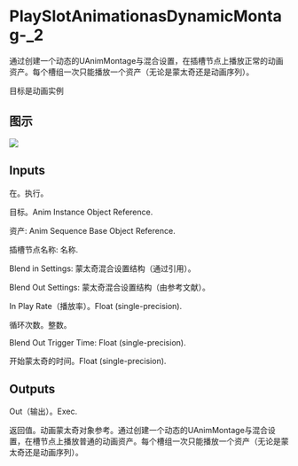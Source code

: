 # PlaySlotAnimationasDynamicMontag-_2

通过创建一个动态的UAnimMontage与混合设置，在插槽节点上播放正常的动画资产。每个槽组一次只能播放一个资产（无论是蒙太奇还是动画序列）。

目标是动画实例

## 图示

![]($-20221218-17502661.png)

## Inputs

在。执行。

目标。Anim Instance Object Reference.

资产: Anim Sequence Base Object Reference.

插槽节点名称: 名称.

Blend in Settings: 蒙太奇混合设置结构（通过引用）。

Blend Out Settings: 蒙太奇混合设置结构（由参考文献）。

In Play Rate（播放率）。Float (single-precision).

循环次数。整数。

Blend Out Trigger Time: Float (single-precision).

开始蒙太奇的时间。Float (single-precision).  

## Outputs

Out（输出）。Exec.

返回值。动画蒙太奇对象参考。通过创建一个动态的UAnimMontage与混合设置，在槽节点上播放普通的动画资产。每个槽组一次只能播放一个资产（无论是蒙太奇还是动画序列）。
